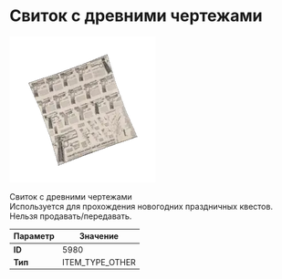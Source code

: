 # Свиток с древними чертежами

![Item Image](../img/5980.webp?raw=true)

Свиток с древними чертежами<br>Используется для прохождения новогодних праздничных квестов.<br>Нельзя продавать/передавать.


| Параметр | Значение |
|----------|----------|
| **ID** | 5980 |
| **Тип** | ITEM_TYPE_OTHER |

